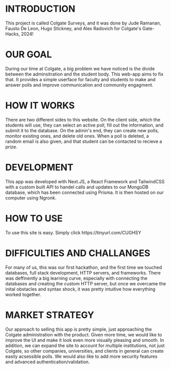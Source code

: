 <h1>INTRODUCTION</h1>
This project is called Colgate Surveys, and it was done by Jude Ramanan, Fausto De Leon, Hugo Stickney, and Alex Radovich for Colgate's Gate-Hacks, 2024!

<h1>OUR GOAL</h1>
During our time at Colgate, a big problem we have noticed is the divide between the adminsitration and the student body. This web-app aims to fix that. It provides a simple userface for faculty and students to make and answer polls and improve communication and community engagment. 

<h1>HOW IT WORKS</h1>
There are two different sides to this website. On the client side, which the students will use, they can select an active poll, fill out the information, and submit it to the database. On the admin's end, they can create new polls, monitor existing ones, and delete old ones. When a poll is deleted, a random email is also given, and that student can be contacted to recieve a prize. 

<h1>DEVELOPMENT</h1>
This app was developed with Next.JS, a React Framework and TailwindCSS with a custom built API to handel calls and updates to our MongoDB database, which has been connected using Prisma. It is then hosted on our computer using Ngronk.

<h1>HOW TO USE</h1>
To use this site is easy. Simply click https://tinyurl.com/CUGHSY

<h1>DIFFICULTIES AND CHALLANGES</h1>
For many of us, this was our first hackathon, and the first time we touched databases, full stack development, HTTP servers, and frameworks. There was deffinently a big learning curve, especially with connecting the databases and creating the custom HTTP server, but once we overcame the inital obstacles and syntax shock, it was pretty intuitive how everything worked together. 

<h1>MARKET STRATEGY</h1>
Our approach to selling this app is pretty simple, just approaching the Colgate administration with the product. Given more time, we would like to improve the UI and make it look even more visually pleasing and smooth. In addition, we can expand the site to account for multiple institutions, not just Colgate, so other companies, universities, and clients in general can create easily acsessible polls. We would also like to add more security features and advanced authentication/validation.
